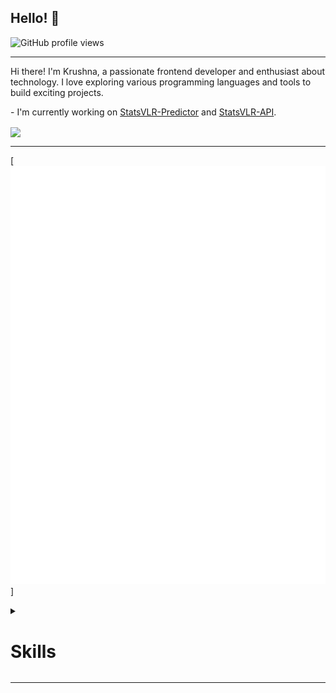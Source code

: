 ## Hello! 👋

![GitHub profile views](https://komarev.com/ghpvc/?username=krushna06&&style=for-the-badge)

<hr>

<p>
Hi there! I'm Krushna, a passionate frontend developer and enthusiast about technology. I love exploring various programming languages and tools to build exciting projects.
</p>

<p>
- I'm currently working on <a href="https://github.com/krushna06/StatsVLR-Predictor">StatsVLR-Predictor</a> and <a href="https://github.com/krushna06/StatsVLR-API">StatsVLR-API</a>.
</p>

<img align="center" width="400" src="https://github-readme-stats.vercel.app/api?username=krushna06&theme=transparent&show_icons=true&hide_border=true&show=reviews&hide_title=true&include_all_commits=true" />

<hr>

[![Metrics](https://raw.githubusercontent.com/krushna06/krushna06/master/github-metrics.svg)]

<details>
  <summary><h1>Skills</h1></summary>

  ### Programming Languages & Frameworks:
  [![My Skills](https://skillicons.dev/icons?i=php,mongodb,nodejs,express,mysql,java,python,anaconda,javascript,typescript,bootstrap,angular,html,css,vuejs,react,flutter,nuxt,graphql,dart,babel,svelte,threejs,wordpress)](https://skillicons.dev)

  ### Development Tools & Environments:
  [![My Skills](https://skillicons.dev/icons?i=vscode,pycharm,androidstudio,atom,cloudflare,vite,webpack,webflow,wordpress,idea)](https://skillicons.dev)

  ### Version Control & Collaboration:
  [![My Skills](https://skillicons.dev/icons?i=git,github)](https://skillicons.dev)

  ### Cloud Platforms & Hosting:
  [![My Skills](https://skillicons.dev/icons?i=aws,azure,firebase,heroku,netlify,vercel)](https://skillicons.dev)

  ### DevOps & Server Management:
  [![My Skills](https://skillicons.dev/icons?i=nginx,bash,docker)](https://skillicons.dev)

  ### Databases & Storage:
  [![My Skills](https://skillicons.dev/icons?i=sqlite,redis,mongodb)](https://skillicons.dev)

  ### Frontend Development:
  [![My Skills](https://skillicons.dev/icons?i=tailwind,sass,bootstrap)](https://skillicons.dev)

  ### IDEs & Text Editors:
  [![My Skills](https://skillicons.dev/icons?i=sublime,vim)](https://skillicons.dev)

  ### Social Media & Communication:
  [![My Skills](https://skillicons.dev/icons?i=discord,twitter)](https://skillicons.dev)

  ### Design & Graphics:
  [![My Skills](https://skillicons.dev/icons?i=photoshop,figma,blender,c4d)](https://skillicons.dev)

  ### Other Tools & Technologies:
  [![My Skills](https://skillicons.dev/icons?i=raspberrypi,babel,npm,pnpm,prisma,pug,ubuntu,windows,yarn)](https://skillicons.dev)

</details>
<hr>
